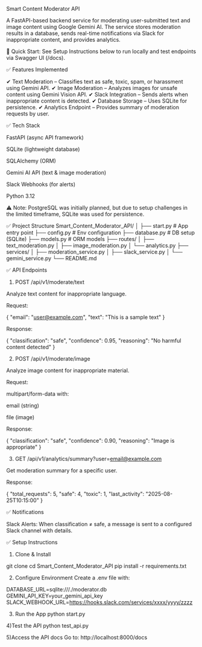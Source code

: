 Smart Content Moderator API

A FastAPI-based backend service for moderating user-submitted text and image content using Google Gemini AI. The service stores moderation results in a database, sends real-time notifications via Slack for inappropriate content, and provides analytics.

🚀 Quick Start: See Setup Instructions below to run locally and test endpoints via Swagger UI (/docs).

✅ Features Implemented

✔ Text Moderation – Classifies text as safe, toxic, spam, or harassment using Gemini API.
✔ Image Moderation – Analyzes images for unsafe content using Gemini Vision API.
✔ Slack Integration – Sends alerts when inappropriate content is detected.
✔ Database Storage – Uses SQLite for persistence.
✔ Analytics Endpoint – Provides summary of moderation requests by user.

✅ Tech Stack

FastAPI (async API framework)

SQLite (lightweight database)

SQLAlchemy (ORM)

Gemini AI API (text & image moderation)

Slack Webhooks (for alerts)

Python 3.12

⚠️ Note: PostgreSQL was initially planned, but due to setup challenges in the limited timeframe, SQLite was used for persistence.

✅ Project Structure
Smart_Content_Moderator_API/
│
├── start.py               # App entry point
├── config.py              # Env configuration
├── database.py            # DB setup (SQLite)
├── models.py              # ORM models
├── routes/
│   ├── text_moderation.py
│   ├── image_moderation.py
│   └── analytics.py
├── services/
│   ├── moderation_service.py
│   ├── slack_service.py
│   └── gemini_service.py
└── README.md

✅ API Endpoints
1. POST /api/v1/moderate/text

Analyze text content for inappropriate language.

Request:

{
  "email": "user@example.com",
  "text": "This is a sample text"
}


Response:

{
  "classification": "safe",
  "confidence": 0.95,
  "reasoning": "No harmful content detected"
}

2. POST /api/v1/moderate/image

Analyze image content for inappropriate material.

Request:

multipart/form-data with:

email (string)

file (image)

Response:

{
  "classification": "safe",
  "confidence": 0.90,
  "reasoning": "Image is appropriate"
}

3. GET /api/v1/analytics/summary?user=email@example.com

Get moderation summary for a specific user.

Response:

{
  "total_requests": 5,
  "safe": 4,
  "toxic": 1,
  "last_activity": "2025-08-25T10:15:00"
}

✅ Notifications

Slack Alerts: When classification ≠ safe, a message is sent to a configured Slack channel with details.

✅ Setup Instructions

1) Clone & Install

git clone <repo-url>
cd Smart_Content_Moderator_API
pip install -r requirements.txt


2) Configure Environment
Create a .env file with:

DATABASE_URL=sqlite:///./moderator.db
GEMINI_API_KEY=your_gemini_api_key
SLACK_WEBHOOK_URL=https://hooks.slack.com/services/xxxx/yyyy/zzzz


3) Run the App
python start.py


4)Test the API
python test_api.py


5)Access the API docs
Go to: http://localhost:8000/docs
